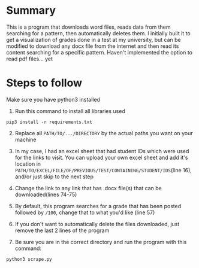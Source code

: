# Summary 
This is a program that downloads word files, reads data from them searching for a pattern, then automatically deletes them.
I initially built it to get a visualization of grades done in a test at my university, but can be modified to download any 
docx file from the internet and then read its content searching for a specific pattern. Haven't implemented the option to read
pdf files... yet

# Steps to follow
Make sure you have python3 installed

1. Run this command to install all libraries used

 `pip3 install -r requirements.txt`

2. Replace all `PATH/TO/.../DIRECTORY` by the actual paths you want on your machine

3. In my case, I had an excel sheet that had student IDs which were used for the links to visit. You can upload your own excel sheet
and add it's location in `PATH/TO/EXCEL/FILE/OF/PREVIOUS/TEST/CONTAINING/STUDENT/IDS`(line 16), and/or just skip to the next step

4. Change the link to any link that has .docx file(s) that can be downloaded(lines 74-75)

5. By default, this program searches for a grade that has been posted followed by `/100`, change that to what you'd like (line 57)

6. If you don't want to automatically delete the files downloaded, just remove the last 2 lines of the program

7. Be sure you are in the correct directory and run the program with this command:

`python3 scrape.py`
